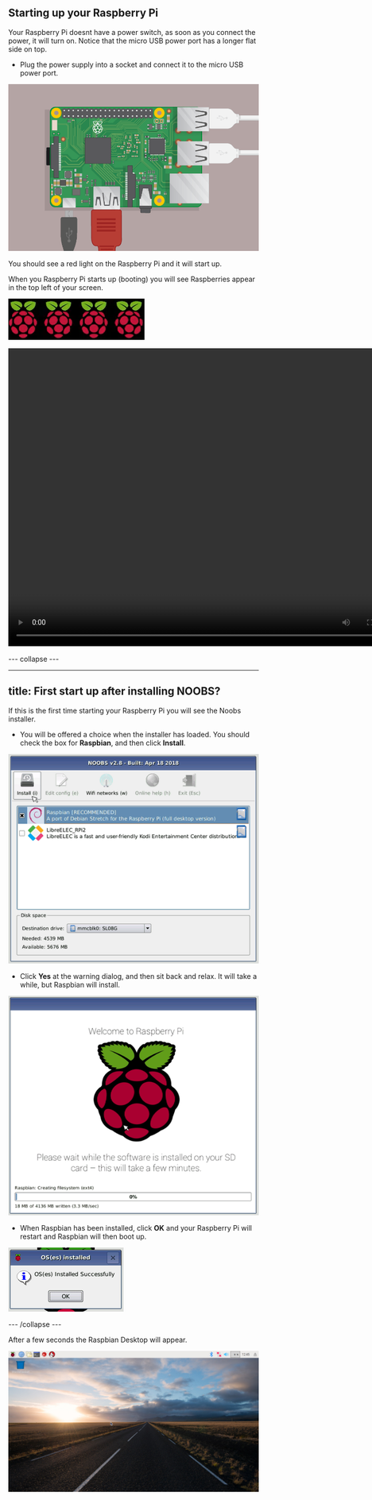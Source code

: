 
## Starting up your Raspberry Pi

Your Raspberry Pi doesnt have a power switch, as soon as you connect the power, it will turn on. Notice that the micro USB power port has a longer flat side on top.

+ Plug the power supply into a socket and connect it to the micro USB power port.

![screenshot](images/pi-power.png)

You should see a red light on the Raspberry Pi and it will start up.

When you Raspberry Pi starts up (booting) you will see Raspberries appear in the top left of your screen.

![boot raspberries](images/raspberries.png)

<video width="800" height="600" controls>
<source src="images/piboot.webm" type="video/webm">
Your browser does not support WebM video, so try FireFox or Chrome.
</video>

--- collapse ---

---
title: First start up after installing NOOBS?
---

If this is the first time starting your Raspberry Pi you will see the Noobs installer.

+ You will be offered a choice when the installer has loaded. You should check the box for **Raspbian**, and then click **Install**.

![install](images/install.png)

+ Click **Yes** at the warning dialog, and then sit back and relax. It will take a while, but Raspbian will install.

![installing](images/installing.png)

+ When Raspbian has been installed, click **OK** and your Raspberry Pi will restart and Raspbian will then boot up.

![installed](images/installed.png)

--- /collapse ---

After a few seconds the Raspbian Desktop will appear.

![raspbian desktop](images/pi-desktop.jpg)

